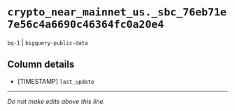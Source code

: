 # `crypto_near_mainnet_us._sbc_76eb71e7e56c4a6690c46364fc0a20e4`
`bq-1` | `bigquery-public-data`

## Column details
* [TIMESTAMP] `last_update`

-------------------------------------------------------------------------------
*Do not make edits above this line.*
